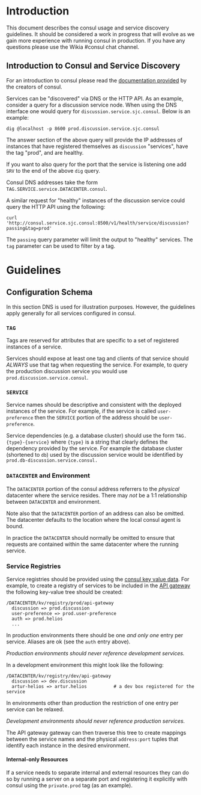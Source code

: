 # Introduction

This document describes the consul usage and service discovery guidelines. It
should be considered a work in progress that will evolve as we gain more
experience with running consul in production. If you have any questions please
use the Wikia #consul chat channel.

## Introduction to Consul and Service Discovery

For an introduction to consul please read the [documentation
provided](https://www.consul.io/intro/) by the creators of consul.

Services can be "discovered" via DNS or the HTTP API. As an example, consider a
query for a discussion service node. When using the DNS interface one would
query for `discussion.service.sjc.consul`. Below is an example:

```
dig @localhost -p 8600 prod.discussion.service.sjc.consul
```

The answer section of the above query will provide the IP addresses of instances
that have registered themselves as `discussion` "services", have the tag
"prod", and are healthy.

If you want to also query for the port that the service is listening one
add `SRV` to the end of the above `dig` query.

Consul DNS addresses take the form `TAG.SERVICE.service.DATACENTER.consul`.

A similar request for "healthy" instances of the discussion service could query
the HTTP API using the following:

```
curl 'http://consul.service.sjc.consul:8500/v1/health/service/discussion?passing&tag=prod'
```

The `passing` query parameter will limit the output to "healthy" services. The
`tag` parameter can be used to filter by a tag.

# Guidelines

## Configuration Schema

In this section DNS is used for illustration purposes. However, the guidelines
apply generally for all services configured in consul.

### `TAG`

Tags are reserved for attributes that are specific to a set of registered
instances of a service.

Services should expose at least one tag and clients of that service should
*ALWAYS* use that tag when requesting the service. For example, to query the
production discussion service you would use
`prod.discussion.service.consul`.

### `SERVICE`

Service names should be descriptive and consistent with the deployed instances
of the service. For example, if the service is called `user-preference` then the
`SERVICE` portion of the address should be `user-preference`.

Service dependencies (e.g. a database cluster) should use the form
`TAG.{type}-{service}` where `{type}` is a string that clearly defines the
dependency provided by the service. For example the database cluster (shortened
to `db`) used by the discussion service would be identified by
`prod.db-discussion.service.consul.`

### `DATACENTER` and Environment

The `DATACENTER` portion of the consul address referrers to the _physical_
datacenter where the service resides. There may _not_ be a 1:1 relationship
between `DATACENTER` and environment.

Note also that the `DATACENTER` portion of an address can also be omitted.
The datacenter defaults to the location where the local consul agent is bound.

In practice the `DATACENTER` should normally be omitted to ensure that requests
are contained within the same datacenter where the running service.

### Service Registries

Service registries should be provided using the [consul key
value data](https://www.consul.io/intro/getting-started/kv.html). For example,
to create a registry of services to be included in the
[API gateway](https://github.com/Wikia/api-gateway) the following key-value tree
should be created:

```
/DATACENTER/kv/registry/prod/api-gateway
  discussion => prod.discussion
  user-preference => prod.user-preference
  auth => prod.helios
  ...
```

In production environments there should be one *and only one* entry per service.
Aliases are ok (see the `auth` entry above).

*Production environments should never reference development services.*

In a development environment this might look like the following:

```
/DATACENTER/kv/registry/dev/api-gateway
  discussion => dev.discussion
  artur-helios => artur.helios          # a dev box registered for the service
```

In environments other than production the restriction of one entry per service
can be relaxed.

*Development environments should never reference production services.*

The API gateway gateway can then traverse this tree to create mappings between
the service names and the physical `address:port` tuples that identify each
instance in the desired environment.

#### Internal-only Resources

If a service needs to separate internal and external resources they can do so by
running a server on a separate port and registering it explicitly with consul
using the `private.prod` tag (as an example).
